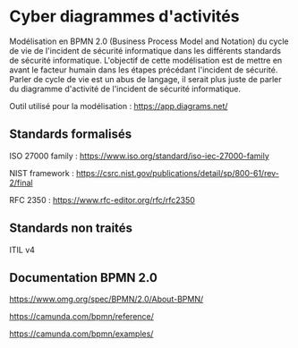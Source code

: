 # Cyber diagrammes d'activités

Modélisation en BPMN 2.0 (Business Process Model and Notation) du cycle de vie de l'incident de sécurité informatique dans les différents standards de sécurité informatique. L'objectif de cette modélisation est de mettre en avant le facteur humain dans les étapes précédant l'incident de sécurité. Parler de cycle de vie est un abus de langage, il serait plus juste de parler du diagramme d'activité de l'incident de sécurité informatique.

Outil utilisé pour la modélisation : https://app.diagrams.net/

## Standards formalisés

ISO 27000 family : https://www.iso.org/standard/iso-iec-27000-family

NIST framework : https://csrc.nist.gov/publications/detail/sp/800-61/rev-2/final

RFC 2350 : https://www.rfc-editor.org/rfc/rfc2350

## Standards non traités

ITIL v4

## Documentation BPMN 2.0

https://www.omg.org/spec/BPMN/2.0/About-BPMN/

https://camunda.com/bpmn/reference/

https://camunda.com/bpmn/examples/
